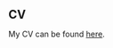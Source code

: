 <h2 id="publications" style="margin: 2px 0px 0px;">CV</h2>

My CV can be found [here](assets/files/yiwen_cv.pdf).

 
 
